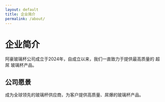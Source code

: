 ```yaml
---
layout: default
title: 企业简介
permalink: /about/
---
```


# 企业简介

阿豪玻璃杯公司成立于2024年，自成立以来，我们一直致力于提供最高质量的  超屌  玻璃杯产品。

## 公司愿景

成为全球领先的玻璃杯供应商，为客户提供高质量、屌爆的玻璃杯产品。